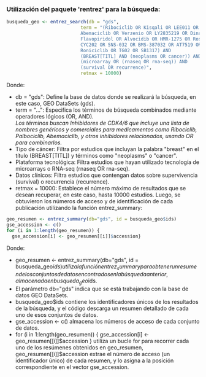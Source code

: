 ### Utilización del paquete 'rentrez' para la búsqueda:
```r
busqueda_geo <- entrez_search(db = "gds",
                           term = "(Ribociclib OR Kisqali OR LEE011 OR Palbociclib OR Ibrance OR 
                           Abemaciclib OR Verzenio OR LY2835219 OR Dinaciclib OR SCH727965 OR 
                           Flavopiridol OR Alvocidib OR HMR-1275 OR Roscovitine OR Seliciclib OR 
                           CYC202 OR SNS-032 OR BMS-387032 OR AT7519 OR 'BAY 1000394' OR 
                           Roniciclib OR TG02 OR SB1317) AND 
                           (BREAST[TITL] AND (neoplasms OR cancer)) AND 
                           (microarray OR (rnaseq OR rna-seq)) AND 
                           (survival OR recurrence)",
                           retmax = 10000)
```
Donde:
- db = "gds": Define la base de datos donde se realizará la búsqueda, en este caso, GEO DataSets (gds).  
- term = "...": Especifica los términos de búsqueda combinados mediante operadores lógicos (OR, AND).  
_Los términos buscan Inhibidores de CDK4/6 que incluye una lista de nombres genéricos y comerciales para medicamentos como Ribociclib, Palbociclib, Abemaciclib, y otros inhibidores relacionados, usando OR para combinarlos._
- Tipo de cáncer: Filtra por estudios que incluyan la palabra "breast" en el título (BREAST[TITL]) y términos como "neoplasms" o "cancer".
- Plataforma tecnológica: Filtra estudios que hayan utilizado tecnología de microarrays o RNA-seq (rnaseq OR rna-seq).
- Datos clínicos: Filtra estudios que contengan datos sobre supervivencia (survival) o recurrencia (recurrence).
- retmax = 10000: Establece el número máximo de resultados que se desean recuperar, en este caso, hasta 10000 estudios.
Luego, se obtuvieron los números de acceso y de identificación de cada publicación utilizando la función entrez_summary:
```r
geo_resumen <- entrez_summary(db="gds", id = busqueda_geo$ids)
gse_accession <- c()
for (i in 1:length(geo_resumen)) {
  gse_accession[i] <- geo_resumen[[i]]$accession}
```
Donde: 
- geo_resumen <- entrez_summary(db="gds", id = busqueda_geo$ids) utiliza la función entrez_summary para obtener un resumen de los conjuntos de datos encontrados en la búsqueda anterior, almacenada en busqueda_geo$ids.  
- El parámetro db="gds" indica que se está trabajando con la base de datos GEO DataSets.
- busqueda_geo$ids contiene los identificadores únicos de los resultados de la búsqueda, y el código descarga un resumen detallado de cada uno de esos conjuntos de datos.
- gse_accession <- c() almacena los números de acceso de cada conjunto de datos.
- for (i in 1:length(geo_resumen)) { gse_accession[i] <- geo_resumen[[i]]$accession } utiliza un bucle for para recorrer cada uno de los resúmenes obtenidos en geo_resumen, geo_resumen[[i]]$accession extrae el número de acceso (un identificador único) de cada resumen, y lo asigna a la posición correspondiente en el vector gse_accession.
 
